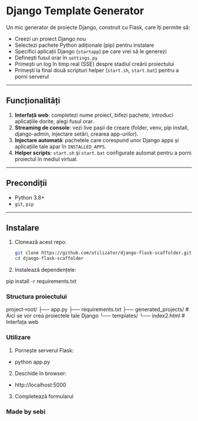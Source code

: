 # Django Template Generator 

Un mic generator de proiecte Django, construit cu Flask, care îți permite să:

- Creezi un proiect Django nou  
- Selectezi pachete Python adiționale (pip) pentru instalare  
- Specifici aplicații Django (`startapp`) pe care vrei să le generezi  
- Definești fusul orar în `settings.py`  
- Primești un log în timp real (SSE) despre stadiul creării proiectului  
- Primești la final două scripturi helper (`start.sh`, `start.bat`) pentru a porni serverul  

---

## Funcționalități

1. **Interfață web**: completezi nume proiect, bifezi pachete, introduci aplicațiile dorite, alegi fusul orar.  
2. **Streaming de console**: vezi live pașii de creare (folder, venv, pip install, django-admin, injectare setări, crearea app-urilor).  
3. **Injectare automată**: pachetele care corespund unor Django apps și aplicațiile tale apar în `INSTALLED_APPS`.  
4. **Helper scripts**: `start.sh` și `start.bat` configurate automat pentru a porni proiectul în mediul virtual.

---

## Precondiții

- Python 3.8+  
- `git`, `pip`  

---

## Instalare

1. Clonează acest repo:
   ```bash
   git clone https://github.com/utilizator/django-flask-scaffolder.git
   cd django-flask-scaffolder

2. Instalează dependențele:

pip install -r requirements.txt

### Structura proiectului

project-root/
├── app.py
├── requirements.txt
├── generated_projects/       # Aici se vor crea proiectele tale Django
└── templates/
    └── index2.html           # Interfața web

### Utilizare

1. Pornește serverul Flask:
 - python app.py

2. Deschide în browser:

 - http://localhost:5000

3. Completează formularul


### Made by sebi

